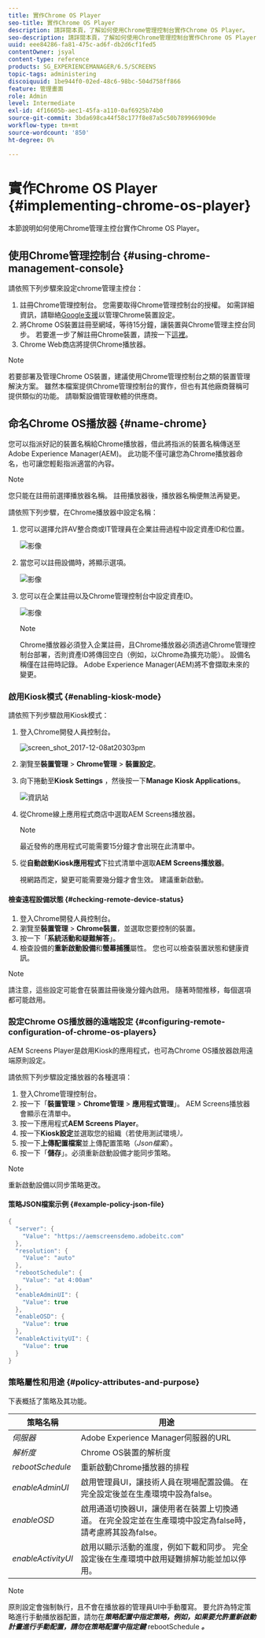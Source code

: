 ```yaml
---
title: 實作Chrome OS Player
seo-title: 實作Chrome OS Player
description: 請詳閱本頁，了解如何使用Chrome管理控制台實作Chrome OS Player。
seo-description: 請詳閱本頁，了解如何使用Chrome管理控制台實作Chrome OS Player。
uuid: eee84286-fa81-475c-ad6f-db2d6cf1fed5
contentOwner: jsyal
content-type: reference
products: SG_EXPERIENCEMANAGER/6.5/SCREENS
topic-tags: administering
discoiquuid: 1be944f0-02ed-48c6-98bc-504d758ff866
feature: 管理畫面
role: Admin
level: Intermediate
exl-id: 4f16605b-aec1-45fa-a110-0af6925b74b0
source-git-commit: 3bda698ca44f58c177f8e87a5c50b789966909de
workflow-type: tm+mt
source-wordcount: '850'
ht-degree: 0%

---
```


# 實作Chrome OS Player  {#implementing-chrome-os-player}

本節說明如何使用Chrome管理主控台實作Chrome OS Player。

## 使用Chrome管理控制台 {#using-chrome-management-console}

請依照下列步驟來設定chrome管理主控台：

1. 註冊Chrome管理控制台。 您需要取得Chrome管理控制台的授權。 如需詳細資訊，請聯絡[Google支援](https://support.google.com/chrome/a/answer/1375678?hl=en&amp;ref_topic=2935995)以管理Chrome裝置設定。
1. 將Chrome OS裝置註冊至網域，等待15分鐘，讓裝置與Chrome管理主控台同步。 若要進一步了解註冊Chrome裝置，請按一下[這裡](https://support.google.com/chrome/a/answer/1360534?hl=en)。
1. Chrome Web商店將提供Chrome播放器。

>[!NOTE]
>
>若要部署及管理Chrome OS裝置，建議使用Chrome管理控制台之類的裝置管理解決方案。 雖然本檔案提供Chrome管理控制台的實作，但也有其他廠商聲稱可提供類似的功能。 請聯繫設備管理軟體的供應商。

## 命名Chrome OS播放器 {#name-chrome}

您可以指派好記的裝置名稱給Chrome播放器，借此將指派的裝置名稱傳送至Adobe Experience Manager(AEM)。 此功能不僅可讓您為Chrome播放器命名，也可讓您輕鬆指派適當的內容。

>[!NOTE]
>您只能在註冊前選擇播放器名稱。 註冊播放器後，播放器名稱便無法再變更。

請依照下列步驟，在Chrome播放器中設定名稱：

1. 您可以選擇允許AV整合商或IT管理員在企業註冊過程中設定資產ID和位置。

   ![影像](/help/user-guide/assets/chrome-device/chrome1.png)

1. 當您可以註冊設備時，將顯示選項。

   ![影像](/help/user-guide/assets/chrome-device/chrome2.jpg)

1. 您可以在企業註冊以及Chrome管理控制台中設定資產ID。

   ![影像](/help/user-guide/assets/chrome-device/chrome3.png)

   >[!NOTE]
   >Chrome播放器必須登入企業註冊，且Chrome播放器必須透過Chrome管理控制台部署，否則資產ID將傳回空白（例如，以Chrome為擴充功能）。 設備名稱僅在註冊時記錄。 Adobe Experience Manager(AEM)將不會擷取未來的變更。

### 啟用Kiosk模式 {#enabling-kiosk-mode}

請依照下列步驟啟用Kiosk模式：

1. 登入Chrome開發人員控制台。

   ![screen_shot_2017-12-08at20303pm](assets/screen_shot_2017-12-08at20303pm.png)

1. 瀏覽至&#x200B;**裝置管理** > **Chrome管理** > **裝置設定**。
1. 向下捲動至&#x200B;**Kiosk Settings** ，然後按一下&#x200B;**Manage Kiosk Applications**。

   ![資訊站](assets/kiosk.png)

1. 從Chrome線上應用程式商店中選取AEM Screens播放器。

   >[!NOTE]
   >
   >最近發佈的應用程式可能需要15分鐘才會出現在此清單中。

1. 從&#x200B;**自動啟動Kiosk應用程式**&#x200B;下拉式清單中選取&#x200B;**AEM Screens播放器**。

   視網路而定，變更可能需要幾分鐘才會生效。 建議重新啟動。

#### 檢查遠程設備狀態 {#checking-remote-device-status}

1. 登入Chrome開發人員控制台。
1. 瀏覽至&#x200B;**裝置管理** > **Chrome裝置**，並選取您要控制的裝置。
1. 按一下「**系統活動和疑難解答**」。
1. 檢查設備的&#x200B;**重新啟動設備**&#x200B;和&#x200B;**螢幕捕獲**&#x200B;屬性。 您也可以檢查裝置狀態和健康資訊。

>[!NOTE]
>
>請注意，這些設定可能會在裝置註冊後幾分鐘內啟用。 隨著時間推移，每個選項都可能啟用。

### 設定Chrome OS播放器的遠端設定 {#configuring-remote-configuration-of-chrome-os-players}

AEM Screens Player是啟用Kiosk的應用程式，也可為Chrome OS播放器啟用遠端原則設定。

請依照下列步驟設定播放器的各種選項：

1. 登入Chrome管理控制台。
1. 按一下「**裝置管理** > **Chrome管理** > **應用程式管理**」。 AEM Screens播放器會顯示在清單中。
1. 按一下應用程式&#x200B;**AEM Screens Player**。
1. 按一下&#x200B;**Kiosk設定**&#x200B;並選取您的組織（若使用測試環境&#x200B;*）。*
1. 按一下&#x200B;**上傳配置檔案**&#x200B;並上傳配置策略（*Json檔案*）。
1. 按一下「**儲存**」。必須重新啟動設備才能同步策略。

>[!NOTE]
>
>重新啟動設備以同步策略更改。

#### 策略JSON檔案示例 {#example-policy-json-file}

```java
{
  "server": {
    "Value": "https://aemscreensdemo.adobeitc.com"
  },
  "resolution": {
    "Value": "auto"
  },
  "rebootSchedule": {
    "Value": "at 4:00am"
  },
  "enableAdminUI": {
    "Value": true
  },
  "enableOSD": {
    "Value": true
  },
  "enableActivityUI": {
    "Value": true
  }
}
```

### 策略屬性和用途 {#policy-attributes-and-purpose}

下表概括了策略及其功能。

| **策略名稱** | **用途** |
|---|---|
| *伺服器* | Adobe Experience Manager伺服器的URL |
| *解析度* | Chrome OS裝置的解析度 |
| *rebootSchedule* | 重新啟動Chrome播放器的排程 |
| *enableAdminUI* | 啟用管理員UI，讓技術人員在現場配置設備。 在完全設定後並在生產環境中設為false。 |
| *enableOSD* | 啟用通道切換器UI，讓使用者在裝置上切換通道。 在完全設定並在生產環境中設定為false時，請考慮將其設為false。 |
| *enableActivityUI* | 啟用以顯示活動的進度，例如下載和同步。 完全設定後在生產環境中啟用疑難排解功能並加以停用。 |

>[!NOTE]
>
>原則設定會強制執行，且不會在播放器的管理員UI中手動覆寫。 要允許為特定策略進行手動播放器配置，請勿在&#x200B;***策略配置中指定策略，例如，如果要允許重新啟動計畫進行手動配置，請勿在策略配置中指定鍵*** rebootSchedule ***。***
